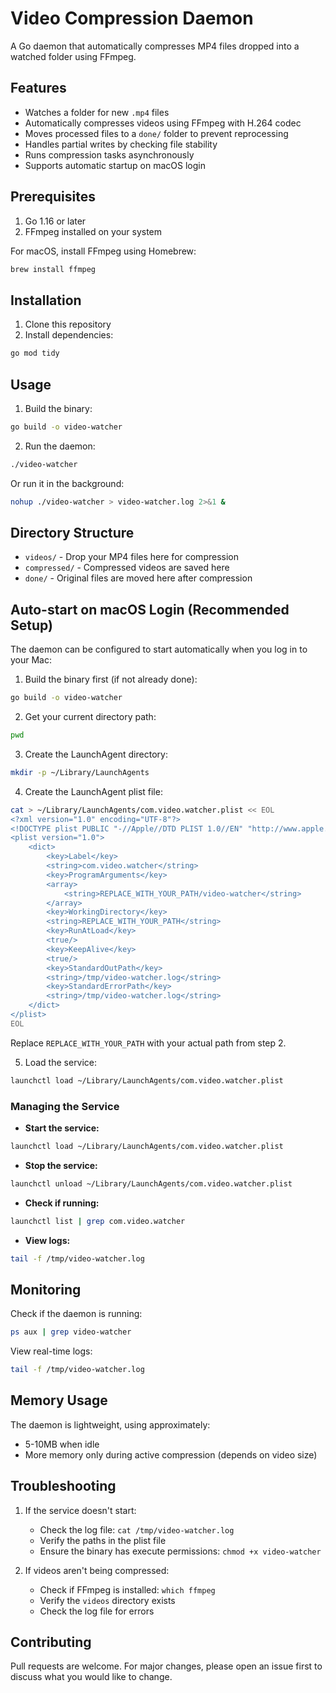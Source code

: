 # Video Compression Daemon

A Go daemon that automatically compresses MP4 files dropped into a watched folder using FFmpeg.

## Features

- Watches a folder for new `.mp4` files
- Automatically compresses videos using FFmpeg with H.264 codec
- Moves processed files to a `done/` folder to prevent reprocessing
- Handles partial writes by checking file stability
- Runs compression tasks asynchronously
- Supports automatic startup on macOS login

## Prerequisites

1. Go 1.16 or later
2. FFmpeg installed on your system

For macOS, install FFmpeg using Homebrew:
```bash
brew install ffmpeg
```

## Installation

1. Clone this repository
2. Install dependencies:
```bash
go mod tidy
```

## Usage

1. Build the binary:
```bash
go build -o video-watcher
```

2. Run the daemon:
```bash
./video-watcher
```

Or run it in the background:
```bash
nohup ./video-watcher > video-watcher.log 2>&1 &
```

## Directory Structure

- `videos/` - Drop your MP4 files here for compression
- `compressed/` - Compressed videos are saved here
- `done/` - Original files are moved here after compression

## Auto-start on macOS Login (Recommended Setup)

The daemon can be configured to start automatically when you log in to your Mac:

1. Build the binary first (if not already done):
```bash
go build -o video-watcher
```

2. Get your current directory path:
```bash
pwd
```

3. Create the LaunchAgent directory:
```bash
mkdir -p ~/Library/LaunchAgents
```

4. Create the LaunchAgent plist file:
```bash
cat > ~/Library/LaunchAgents/com.video.watcher.plist << EOL
<?xml version="1.0" encoding="UTF-8"?>
<!DOCTYPE plist PUBLIC "-//Apple//DTD PLIST 1.0//EN" "http://www.apple.com/DTDs/PropertyList-1.0.dtd">
<plist version="1.0">
    <dict>
        <key>Label</key>
        <string>com.video.watcher</string>
        <key>ProgramArguments</key>
        <array>
            <string>REPLACE_WITH_YOUR_PATH/video-watcher</string>
        </array>
        <key>WorkingDirectory</key>
        <string>REPLACE_WITH_YOUR_PATH</string>
        <key>RunAtLoad</key>
        <true/>
        <key>KeepAlive</key>
        <true/>
        <key>StandardOutPath</key>
        <string>/tmp/video-watcher.log</string>
        <key>StandardErrorPath</key>
        <string>/tmp/video-watcher.log</string>
    </dict>
</plist>
EOL
```

Replace `REPLACE_WITH_YOUR_PATH` with your actual path from step 2.

5. Load the service:
```bash
launchctl load ~/Library/LaunchAgents/com.video.watcher.plist
```

### Managing the Service

- **Start the service:**
```bash
launchctl load ~/Library/LaunchAgents/com.video.watcher.plist
```

- **Stop the service:**
```bash
launchctl unload ~/Library/LaunchAgents/com.video.watcher.plist
```

- **Check if running:**
```bash
launchctl list | grep com.video.watcher
```

- **View logs:**
```bash
tail -f /tmp/video-watcher.log
```

## Monitoring

Check if the daemon is running:
```bash
ps aux | grep video-watcher
```

View real-time logs:
```bash
tail -f /tmp/video-watcher.log
```

## Memory Usage

The daemon is lightweight, using approximately:
- 5-10MB when idle
- More memory only during active compression (depends on video size)

## Troubleshooting

1. If the service doesn't start:
   - Check the log file: `cat /tmp/video-watcher.log`
   - Verify the paths in the plist file
   - Ensure the binary has execute permissions: `chmod +x video-watcher`

2. If videos aren't being compressed:
   - Check if FFmpeg is installed: `which ffmpeg`
   - Verify the `videos` directory exists
   - Check the log file for errors

## Contributing

Pull requests are welcome. For major changes, please open an issue first to discuss what you would like to change.